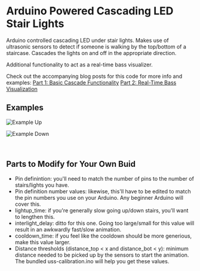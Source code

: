 # Arduino Powered Cascading LED Stair Lights
Arduino controlled cascading LED under stair lights. Makes use of ultrasonic sensors to detect if someone is walking by the top/bottom of a staircase. Cascades the lights on and off in the appropriate direction.

Additional functionality to act as a real-time bass visualizer.

Check out the accompanying blog posts for this code for more info and examples:
[Part 1: Basic Cascade Functionality](https://gidge.dev/stair%20lights/stair-lighting/)
[Part 2: Real-Time Bass Visualization](https://gidge.dev/stair%20lights/stair-lighting-pt2/)


## Examples

![Example Up](https://github.com/gidger/under-stair-lighting/blob/97d05713b8842876cc279ee3c0c744754c52273f/examples/bottom-up.gif)

![Example Down](https://github.com/gidger/under-stair-lighting/blob/97d05713b8842876cc279ee3c0c744754c52273f/examples/bottom-down.gif)

![<img src="https://github.com/gidger/under-stair-lighting/blob/d4d0b198ada6a9371a6818912574b9392130d69f/examples/youtube-thumbnail.jpg">](https://www.youtube.com/watch?v=AO4oNaiYNIw)


## Parts to Modify for Your Own Buid
- Pin definintion: you'll need to match the number of pins to the number of stairs/lights you have.
- Pin definition number values: likewise, this'll have to be edited to match the pin numbers you use on your Arduino. Any beginner Arduino will cover this.
- lightup_time: if you're generally slow going up/down stairs, you'll want to lengthen this.
- interlight_delay: ditto for this one. Going too large/small for this value will result in an awkwardly fast/slow animation.
- cooldown_time: if you feel like the cooldown should be more generious, make this value larger.
- Distance thresholds (distance_top < x and distance_bot < y): minimum distance needed to be picked up by the sensors to start the animation. The bundled uss-calibration.ino will help you get these values.
